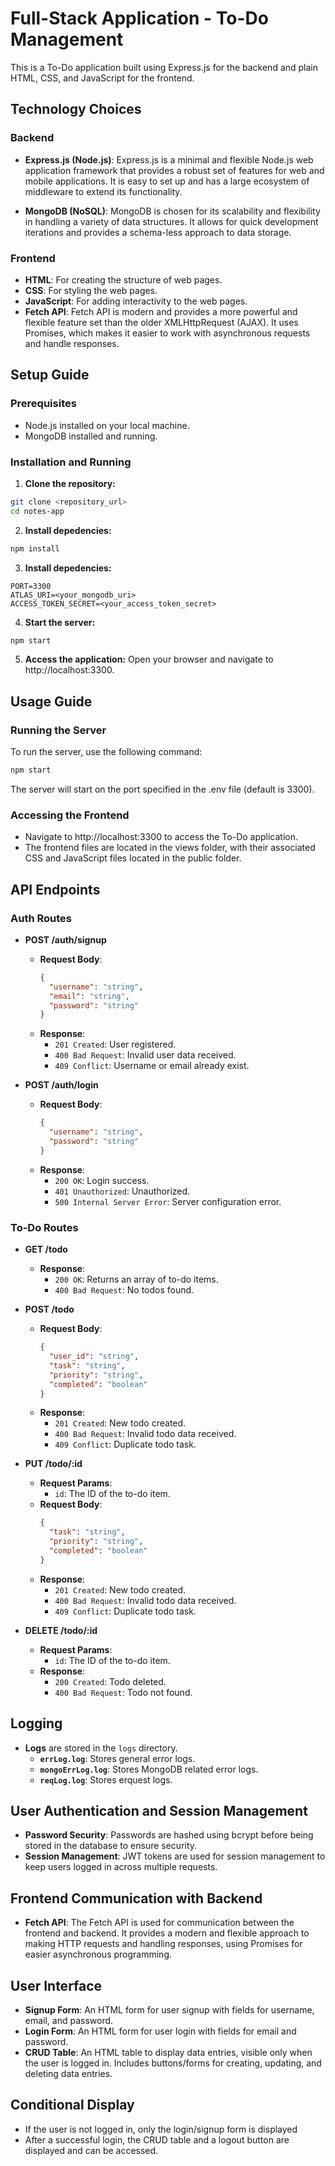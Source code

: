 # Full-Stack Application - To-Do Management

This is a To-Do application built using Express.js for the backend and plain HTML, CSS, and JavaScript for the frontend.

## Technology Choices

### Backend

- **Express.js (Node.js)**: Express.js is a minimal and flexible Node.js web application framework that provides a robust set of features for web and mobile applications. It is easy to set up and has a large ecosystem of middleware to extend its functionality.

- **MongoDB (NoSQL)**: MongoDB is chosen for its scalability and flexibility in handling a variety of data structures. It allows for quick development iterations and provides a schema-less approach to data storage.

### Frontend

- **HTML**: For creating the structure of web pages.
- **CSS**: For styling the web pages.
- **JavaScript**: For adding interactivity to the web pages.
- **Fetch API**: Fetch API is modern and provides a more powerful and flexible feature set than the older XMLHttpRequest (AJAX). It uses Promises, which makes it easier to work with asynchronous requests and handle responses.

## Setup Guide

### Prerequisites

- Node.js installed on your local machine.
- MongoDB installed and running.

### Installation and Running

1. **Clone the repository:**
```bash
git clone <repository_url>
cd notes-app
```

2. **Install depedencies:**
```bash
npm install
```

3. **Install depedencies:**
```
PORT=3300
ATLAS_URI=<your_mongodb_uri>
ACCESS_TOKEN_SECRET=<your_access_token_secret>
```

4. **Start the server:**
```bash
npm start
```

5.  **Access the application:**
   Open your browser and navigate to http://localhost:3300.

## Usage Guide

### Running the Server

To run the server, use the following command:
```bash
npm start
```
The server will start on the port specified in the .env file (default is 3300).

### Accessing the Frontend

- Navigate to http://localhost:3300 to access the To-Do application.
- The frontend files are located in the views folder, with their associated CSS and JavaScript files located in the public folder.

## API Endpoints

### Auth Routes
- **POST /auth/signup**
  - **Request Body**: 
    ```json
    {
      "username": "string",
      "email": "string",
      "password": "string"
    }
    ```
  - **Response**:
    - `201 Created`: User registered.
    - `400 Bad Request`: Invalid user data received.
    - `409 Conflict`: Username or email already exist.
    
- **POST /auth/login**
  - **Request Body**: 
    ```json
    {
      "username": "string",
      "password": "string"
    }
    ```
  - **Response**:
    - `200 OK`: Login success.
    - `401 Unauthorized`: Unauthorized.
    - `500 Internal Server Error`: Server configuration error.

### To-Do Routes
- **GET /todo**
  - **Response**:
    - `200 OK`: Returns an array of to-do items.
    - `400 Bad Request`: No todos found.

- **POST /todo**
  - **Request Body**: 
    ```json
    {
      "user_id": "string",
      "task": "string",
      "priority": "string",
      "completed": "boolean"
    }
    ```
  - **Response**:
    - `201 Created`: New todo created.
    - `400 Bad Request`: Invalid todo data received.
    - `409 Conflict`: Duplicate todo task.

- **PUT /todo/:id**
  - **Request Params**: 
    - `id`: The ID of the to-do item.
  - **Request Body**: 
    ```json
    {
      "task": "string",
      "priority": "string",
      "completed": "boolean"
    }
    ```
  - **Response**:
    - `201 Created`: New todo created.
    - `400 Bad Request`: Invalid todo data received.
    - `409 Conflict`: Duplicate todo task.

- **DELETE /todo/:id**
  - **Request Params**: 
    - `id`: The ID of the to-do item.
  - **Response**:
    - `200 Created`: Todo deleted.
    - `400 Bad Request`: Todo not found.

## Logging

- **Logs** are stored in the `logs` directory.
  - **`errLog.log`**: Stores general error logs.
  - **`mongoErrLog.log`**: Stores MongoDB related error logs.
  - **`reqLog.log`**: Stores erquest logs.

## User Authentication and Session Management

- **Password Security**: Passwords are hashed using bcrypt before being stored in the database to ensure security.
- **Session Management**: JWT tokens are used for session management to keep users logged in across multiple requests.

## Frontend Communication with Backend
- **Fetch API**: The Fetch API is used for communication between the frontend and backend. It provides a modern and flexible approach to making HTTP requests and handling responses, using Promises for easier asynchronous programming.

## User Interface

- **Signup Form**: An HTML form for user signup with fields for username, email, and password.
- **Login Form**: An HTML form for user login with fields for email and password.
- **CRUD Table**: An HTML table to display data entries, visible only when the user is logged in. Includes buttons/forms for creating, updating, and deleting data entries.

## Conditional Display

- If the user is not logged in, only the login/signup form is displayed
- After a successful login, the CRUD table and a logout button are displayed and can be accessed.